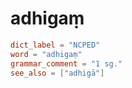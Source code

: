 # adhigaṃ

``` toml
dict_label = "NCPED"
word = "adhigaṃ"
grammar_comment = "1 sg."
see_also = ["adhigā"]
```

